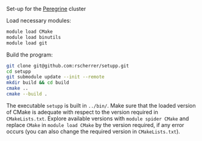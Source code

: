 Set-up for the [Peregrine](https://www.rug.nl/society-business/centre-for-information-technology/research/services/hpc/facilities/peregrine-hpc-cluster?lang=en) cluster

Load necessary modules:

```bash
module load CMake
module load binutils
module load git
```

Build the program:

```bash
git clone git@github.com:rscherrer/setupp.git
cd setupp
git submodule update --init --remote
mkdir build && cd build
cmake ..
cmake --build .
```

The executable `setupp` is built in `../bin/`.
Make sure that the loaded version of CMake is adequate with respect to the version required in `CMakeLists.txt`. 
Explore available versions with `module spider CMake` and replace `CMake` in `module load CMake` by the version required, if any error occurs (you can also change the required version in `CMakeLists.txt`).
